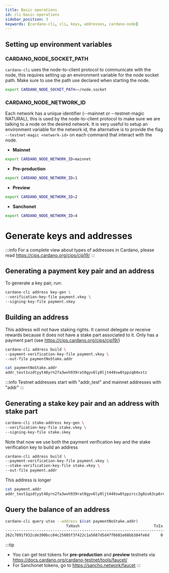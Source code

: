 ```yaml
---
title: Basic operations
id: cli-basic-operations
sidebar_position: 3
keywords: [cardano-cli, cli, keys, addresses, cardano-node]
---
```


## Setting up environment variables 

### CARDANO_NODE_SOCKET_PATH
`cardano-cli` uses the node-to-client protocol to communicate with the node, this requires setting up an environment variable for the node socket path. Make sure to use the path use declared when starting the node.

```bash 
export CARDANO_NODE_SOCKET_PATH=~/node.socket
```

### CARDANO_NODE_NETWORK_ID

Each network has a unique identifier (--mainnet or --testnet-magic NATURAL), this is used by the node-to-client protocol to make sure we are talking to a node on the desired network. It is very useful to 
setup an environment variable for the network id, the alternative is to provide the flag `--testnet-magic <network-id>` on each command that interact with the node.    


- **Mainnet**
```bash 
export CARDANO_NODE_NETWORK_ID=mainnet 
```
- **Pre-production**
```bash
export CARDANO_NODE_NETWORK_ID=1
```
- **Preview**
```bash
export CARDANO_NODE_NETWORK_ID=2
```
- **Sanchonet** 
```bash
export CARDANO_NODE_NETWORK_ID=4
```

# Generate keys and addresses

:::info
For a complete view about types of addresses in Cardano, please read https://cips.cardano.org/cips/cip19/
:::

## Generating a payment key pair and an address

To generate a key pair, run:

```bash
cardano-cli address key-gen \
--verification-key-file payment.vkey \
--signing-key-file payment.skey
```

## Building an address

This address will not have staking rights. It cannot delegate or receive rewards because it does not have a
stake part associated to it. Only has a payment part (see https://cips.cardano.org/cips/cip19/)

```bash
cardano-cli address build \
--payment-verification-key-file payment.vkey \
--out-file paymentNoStake.addr
```

```bash
cat paymentNoStake.addr
addr_test1vzdtyyt48yrn2fa3wvh939rat0gyv6ly0ljt449sw8tppzq84xstz
```
:::info
Testnet addresses start with "addr_test" and mainnet addresses with "addr"
:::

## Generating a stake key pair and an address with stake part

```bash
cardano-cli stake-address key-gen \
--verification-key-file stake.vkey \
--signing-key-file stake.skey
```

Note that now we use both the payment verification key and the stake verification key to build an address

```bash
cardano-cli address build \
--payment-verification-key-file payment.vkey \
--stake-verification-key-file stake.vkey \
--out-file payment.addr
```

This address is longer

```bash
cat payment.addr
addr_test1qzdtyyt48yrn2fa3wvh939rat0gyv6ly0ljt449sw8tppzrcc3g0zu63cp6rnjumfcadft63x3w8ds4u28z6zlvra4fqy2sm8n
```

## Query the balance of an address 

```bash
cardano-cli query utxo --address $(cat paymentNoStake.addr)
                           TxHash                                 TxIx        Amount
--------------------------------------------------------------------------------------
262c7891f932cde390bcc04c25805f3f422c1a5687d5d47f6681e68bb384fe6d     0        10000000000 lovelace + TxOutDatumNone
```
:::tip
- You can get test tokens for **pre-production** and **preview** testnets via https://docs.cardano.org/cardano-testnet/tools/faucet/
- For Sanchonet tokens, go to https://sancho.network/faucet
:::


